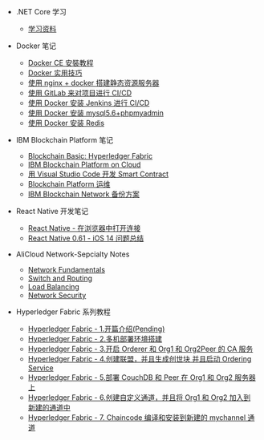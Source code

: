- .NET Core 学习

  - [学习资料](.netcore/1-reference.md)

- Docker 笔记

  - [Docker CE 安裝教程](docker/docker.md)
  - [Docker 实用技巧](docker/docker-skills.md)
  - [使用 nginx + docker 搭建静态资源服务器](docker/nigix+docker.md)
  - [使用 GitLab 来对项目进行 CI/CD](docker/gitlab.md)
  - [使用 Docker 安装 Jenkins 进行 CI/CD](docker/jenkins.md)
  - [使用 Docker 安装 mysql5.6+phpmyadmin](docker/mysql+phpmyadmin.md)
  - [使用 Docker 安装 Redis](docker/redis+docker.md)

- IBM Blockchain Platform 笔记

  - [Blockchain Basic: Hyperledger Fabric](IBM/blockchain-basic-hyperledger-fabric.md)
  - [IBM Blockchain Platform on Cloud](IBM/IBM-Blockchain-Platform-on-Cloud.md)
  - [用 Visual Studio Code 开发 Smart Contract](IBM/smart-contract.md)
  - [Blockchain Platform 运维](IBM/managing-deployed-components.md)
  - [IBM Blockchain Network 备份方案](IBM/IBP-Network-Backup-Plan.md)

- React Native 开发笔记

  - [React Native - 在浏览器中打开连接](react-native/react-native-html.md)
  - [React Native 0.61 - iOS 14 问题总结](react-native/ios14-issues.md)

- AliCloud Network-Sepcialty Notes

  - [Network Fundamentals](AliCloud-Exam-Notes/Network-Sepcialty/Network_Fundamentals.md)
  - [Switch and Routing](AliCloud-Exam-Notes/Network-Sepcialty/SwitchAndRouting.md)
  - [Load Balancing](AliCloud-Exam-Notes/Network-Sepcialty/LoadBalancing.md)
  - [Network Security](AliCloud-Exam-Notes/Network-Sepcialty/NetworkSecurity.md)

- Hyperledger Fabric 系列教程
  - [Hyperledger Fabric - 1.开篇介绍(Pending)](Hyperledger-Fabric/hyperledger-fabric-deployment-1.md)
  - [Hyperledger Fabric - 2.多机部署环境搭建](Hyperledger-Fabric/hyperledger-fabric-deployment-2.md)
  - [Hyperledger Fabric - 3.开启 Orderer 和 Org1 和 Org2Peer 的 CA 服务](Hyperledger-Fabric/hyperledger-fabric-deployment-3.md)
  - [Hyperledger Fabric - 4.创建联盟，并且生成创世块 并且启动 Ordering Service](Hyperledger-Fabric/hyperledger-fabric-deployment-4.md)
  - [Hyperledger Fabric - 5.部署 CouchDB 和 Peer 在 Org1 和 Org2 服务器上](Hyperledger-Fabric/hyperledger-fabric-deployment-5.md)
  - [Hyperledger Fabric - 6.创建自定义通道，并且将 Org1 和 Org2 加入到新建的通道中](Hyperledger-Fabric/hyperledger-fabric-deployment-6.md)
  - [Hyperledger Fabric - 7. Chaincode 编译和安装到新建的 mychannel 通道](Hyperledger-Fabric/hyperledger-fabric-deployment-7.md)
